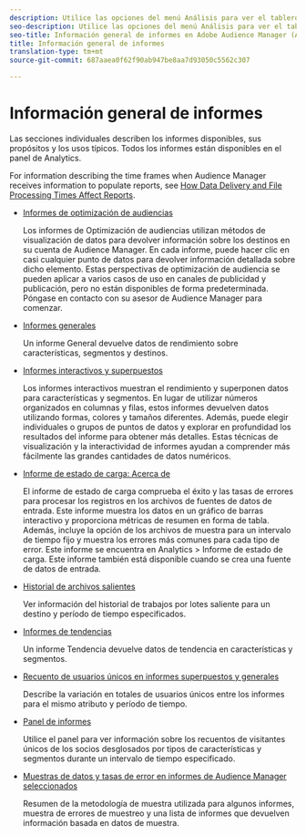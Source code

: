 ```yaml
---
description: Utilice las opciones del menú Análisis para ver el tablero y varios informes.
seo-description: Utilice las opciones del menú Análisis para ver el tablero y varios informes en Adobe Audience Manager (AAM).
seo-title: Información general de informes en Adobe Audience Manager (AAM)
title: Información general de informes
translation-type: tm+mt
source-git-commit: 687aaea0f62f90ab947be8aa7d93050c5562c307

---
```



# Información general de informes

Las secciones individuales describen los informes disponibles, sus propósitos y los usos típicos. Todos los informes están disponibles en el panel de Analytics.

For information describing the time frames when Audience Manager receives information to populate reports, see [How Data Delivery and File Processing Times Affect Reports](/help/using/reference/reporting-file-transfer-timeframe.md).

* [Informes de optimización de audiencias](/help/using/reporting/audience-optimization-reports/audience-optimization-reports.md)

   Los informes de Optimización de audiencias utilizan métodos de visualización de datos para devolver información sobre los destinos en su cuenta de Audience Manager. En cada informe, puede hacer clic en casi cualquier punto de datos para devolver información detallada sobre dicho elemento. Estas perspectivas de optimización de audiencia se pueden aplicar a varios casos de uso en canales de publicidad y publicación, pero no están disponibles de forma predeterminada. Póngase en contacto con su asesor de Audience Manager para comenzar.

* [Informes generales](/help/using/reporting/general-reports.md)

   Un informe General devuelve datos de rendimiento sobre características, segmentos y destinos.

* [Informes interactivos y superpuestos](/help/using/reporting/dynamic-reports/dynamic-reports.md)

   Los informes interactivos muestran el rendimiento y superponen datos para características y segmentos. En lugar de utilizar números organizados en columnas y filas, estos informes devuelven datos utilizando formas, colores y tamaños diferentes. Además, puede elegir individuales o grupos de puntos de datos y explorar en profundidad los resultados del informe para obtener más detalles. Estas técnicas de visualización y la interactividad de informes ayudan a comprender más fácilmente las grandes cantidades de datos numéricos.

* [Informe de estado de carga: Acerca de](/help/using/reporting/onboarding-status-report.md)

   El informe de estado de carga comprueba el éxito y las tasas de errores para procesar los registros en los archivos de fuentes de datos de entrada. Este informe muestra los datos en un gráfico de barras interactivo y proporciona métricas de resumen en forma de tabla. Además, incluye la opción de los archivos de muestra para un intervalo de tiempo fijo y muestra los errores más comunes para cada tipo de error. Este informe se encuentra en Analytics &gt; Informe de estado de carga. Este informe también está disponible cuando se crea una fuente de datos de entrada.

* [Historial de archivos salientes](/help/using/reporting/outbound-history-report.md)

   Ver información del historial de trabajos por lotes saliente para un destino y período de tiempo especificados.

* [Informes de tendencias](/help/using/reporting/trend-reports.md)

   Un informe Tendencia devuelve datos de tendencia en características y segmentos.

* [Recuento de usuarios únicos en informes superpuestos y generales](/help/using/reporting/unique-user-counts.md)

   Describe la variación en totales de usuarios únicos entre los informes para el mismo atributo y período de tiempo.

* [Panel de informes](/help/using/reporting/trend-reports.md)

   Utilice el panel para ver información sobre los recuentos de visitantes únicos de los socios desglosados por tipos de características y segmentos durante un intervalo de tiempo especificado.

* [Muestras de datos y tasas de error en informes de Audience Manager seleccionados](/help/using/reporting/report-sampling.md)

   Resumen de la metodología de muestra utilizada para algunos informes, muestra de errores de muestreo y una lista de informes que devuelven información basada en datos de muestra.

